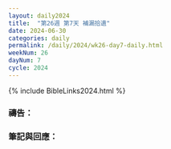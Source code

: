 ```yaml
---
layout: daily2024
title:  "第26週 第7天 補漏拾遺"
date: 2024-06-30
categories: daily
permalink: /daily/2024/wk26-day7-daily.html
weekNum: 26
dayNum: 7
cycle: 2024
---
```


{% include BibleLinks2024.html %}

### 禱告：

### 筆記與回應：
